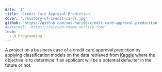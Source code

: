 ```yaml
---
date: '1'
title: 'Credit Card Approval Prediction'
cover: './history-of-credit-cards.jpg'
github: 'https://github.com/sai-hari98/credit-card-approval-prediction'
#external: 'https://halcyon-theme.netlify.com/'
tech:
  - R Programming
---
```


A project on a business case of a credit card approval prediction by applying classification models on the data retrieved from [Kaggle](https://www.kaggle.com/datasets/laotse/credit-card-approval) where the objective is to determine if an applicant will be a potential defaulter in the future or not.

<!-- A minimal, dark blue theme for VS Code, Sublime Text, Atom, iTerm, and more. Available on [Visual Studio Marketplace](https://marketplace.visualstudio.com/items?itemName=brittanychiang.halcyon-vscode), [Package Control](https://packagecontrol.io/packages/Halcyon%20Theme), [Atom Package Manager](https://atom.io/themes/halcyon-syntax), and [npm](https://www.npmjs.com/package/hyper-halcyon-theme). -->
